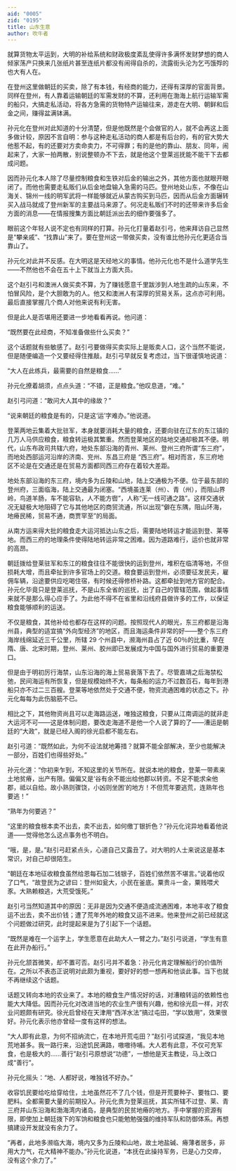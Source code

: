 ```yaml
---
aid: "0005"
zid: "0195"
title: 山东生意
author: 吹牛者
---
```


就算货物太平运到，大明的补给系统和财政极度紊乱使得许多满怀发财梦想的商人倾家荡产只换来几张纸片甚至连纸片都没有闹得自杀的，流露街头沦为乞丐饿殍的也大有人在。

在登州这里做朝廷的买卖，除了有本钱，有经商的能力，还得有深厚的官面背景。同样在登州，有人靠着运输朝廷的军需发财的不算，还利用在渤海上航行运输军需的船只，大搞走私活动，将各方急需的货物特产运输往来，游走在大明、朝鲜和后金之间，赚得盆满钵满。

孙元化在登州对此知道的十分清楚，但是他既然是个会做官的人，就不会再这上面多做计较，原因不言自明：参与这种走私活动的商人都是有后台的，有的官大势大他惹不起，有的还要对方卖命卖力，不可得罪；有的是他的靠山、朋友、同年，闹起来了，大家一拍两散，别说整顿办不下去，就是他这个登莱巡抚能不能干下去都成问题。

因而孙元化本人除了尽量控制粮食和生铁对后金的输出之外，其他方面也就眼开眼闭了。而他也需要走私贩们从后金地盘输入急需的马匹。登州地处山东，不像在山海关、锦州一线的明军武将一样能够就近从蒙古购买到马匹，因而从后金方面辗转买入战马就成了登州新军的主要战马来源了。何况走私贩们不时的还带来许多后金方面的消息——在情报搜集方面比朝廷派出去的细作要强多了。

眼前这个年轻人说不定也有同样的打算。孙元化打量着赵引弓，他来拜访自己显然是“攀亲戚”、“找靠山”来了。要在登州这一带做买卖，没有谁比他孙元化更适合当靠山了。

孙元化对此并不反感。在大明这是天经地义的事情。他孙元化也不是什么道学先生——不然他也不会在五十上下就当上方面大员。

这个赵引弓和澳洲人做买卖不算，为了赚钱愿意千里跋涉到人地生疏的山东来，不怕冒风险，是个大胆敢为的人。他又和澳洲人有深厚的贸易关系，这点亦可利用。最后直接掌握几个商人对他来说有利无害。

但是此人是否堪用还要进一步地看看再说。他问道：

“既然要在此经商，不知准备做些什么买卖？”

这个话题就有些敏感了。赵引弓要做得买卖实际上是贩卖人口，这个当然不能说，但是随便编造一个又要经得住推敲。赵引弓早就反复考虑过，当下很谨慎地说道：

“大人在此练兵，最需要的自然是粮食……”

孙元化撩着胡须，点点头道：“不错，正是粮食。”他叹息道，“难。”

赵引弓问道：“敢问大人其中的缘故？”

“说来朝廷的粮食是有的，只是这‘运’字难办。”他说道。

登莱两地云集着大批驻军，本身就要消耗大量的粮食，还要向驻在辽东的东江镇的几万人马供应粮食，粮食转运极其繁重。然而登莱地区的陆地交通却极其不便。明代，山东布政司共辖六府，地处东部沿海的青州、莱州、登州三府所谓“东三府”，而地处西部运河沿岸的济南、兖州、东昌三府是 “西三府”。相对而言，东三府地区不论是在交通还是在贸易方面都同西三府存在着较大差距。

地处东部沿海的东三府，境内多为丘陵和山地，陆上交通极为不便。位于最东部的登州府，三面临海，陆上交通最为闭塞。“西境虽连莱（州）、青（州），而阻山界岭，鸟道羊肠，车不能容轨，人不能方辔”，人称“无一线可通之路”。这样交通状况无疑极大地阻碍了它与其他地区的商贸流通，所以出现“僻在东隅，阻山环海，地瘠民稀，贸易不通，商贾罕至”的局面。

从南方运来得大批的粮食走大运河抵达山东之后，需要陆地转运才能运到登、莱等地。而西三府的地理条件使得陆地转运非常之困难。因为道路难行，运价也就非常的高昂。

朝廷拨给登莱驻军和东江的粮食往往不能很快的运到登州，堆积在临清等地，不但损耗大增，而且牵扯到许多官场上的交道。粮食要运到登州，必须要征发民夫，雇佣车辆，沿途要供应吃喝住宿，有时候还得修桥补路。这都牵扯到地方官的配合。孙元化毕竟只是登莱巡抚，不是山东全省的巡抚，出了自己的管辖范围，做起事情来就不是那么得心应手了。为此他不得不在省里和沿线府县做许多的工作，以保证粮食能够顺利的运送。

不仅是粮食，其他补给也都存在这样的问题。按照现代人的眼光，东三府都是沿海州县，典型的适宜搞“外向型经济”的地区，而且海运条件非常的好——整个东三府海岸线绵延近三千公里，所辖 29 个州县中，濒海州县占了近 60％的比重，早在隋、唐、北宋时期，登州、莱州、胶州即已发展成为中国与国外进行贸易的重要港口。

但是由于明初厉行海禁，山东沿海的海上贸易衰落下去了。尽管嘉靖之后海禁松弛，民间海运有所恢复，但是规模始终不大，每条船的运力不过数百石，每年到港船只亦不过二三百艘。登莱等地依然处于交通不便，物资流通困难的状态之下。孙元化每每为此伤脑筋不已。

相比之下，其他物资尚且可以走海路运送，唯独这粮食，只要从江南调运的就非走大运河不可——这是体制问题，要改走海道不是他一个人说了算的了——漕运是朝廷的“大政”，就是已经入阁的徐光启都不能左右。

赵引弓道：“既然如此，为何不设法就地筹措？就算不能全部解决，至少也能解决一部分，百姓们也得些好处。”

孙元化道：“你初来乍到，不知这里的关节所在。就说本地的粮食，登莱一带素来土地贫瘠，出产有限。偏偏又是‘谷有余不能出给他郡以转资。不足不能求籴他郡，祗以自给。故小熟则骤饶，小凶则坐困’的地方！不但荒年要逃荒，连熟年也要逃！”

“熟年为何要逃？”

“这里的粮食根本卖不出去，卖不出去，如何缴丁银折色？”孙元化诧异地看着他说道——觉得他怎么这点事务也不明白。

“哦，是，是。”赵引弓赶紧点头，心道自己又露丑了。对大明的人士来说这是基本常识，对自己却很陌生。

“朝廷在本地征收粮食虽然给恩每石加二钱银子，百姓们依然苦不堪言。”说着他叹了口气，“故登民为之谚曰：登州如瓮大，小民在釜底。粟贵斗一金，粟贱喂犬豕。大熟赖粮逃，大荒受饿死。”

赵引弓当然知道其中的原因：无非是因为交通不便造成流通困难，本地丰收了粮食运不出去，卖不出价钱；遭了荒年外地的粮食又运不进来。他来登州之前已经就这个问题做过研究，此时提起来是为了引起下一个话题。

“既然是难在一个运字上，学生愿意在此助大人一臂之力。”赵引弓说道，“学生有意在此开办船行。”

孙元化颔首微笑，却不置可否。赵引弓并不着急：孙元化肯定理解船行的价值所在。之所以不表态正说明对此颇为重视，要好好的想一想再和他谈此事。当下也就不再继续这个话题。

话题又转向本地的农业来了。本地的粮食生产情况好的话，对漕粮转运的依赖性也能大大降低。因而孙元化对改进当地的农业生产很有兴趣，他和徐光启一样，对农业问题颇有研究。徐光启曾经在天津用“西洋水法”搞过屯田，“学以致用”，效果很好。孙元化表示他亦曾经一度有这样的想法。

“大人即有此意，为何不招纳流亡，在本地开荒屯田？”赵引弓试探道，“我见本地荒地甚多。我一路行来，沿途饥民满路，嗷嗷待哺。大人若有此意，不仅可充军食，也是极大的……善行”赵引弓原想说“功德”，一想他是天主教徒，马上改口成“善行”。

孙元化摇头：“地、人都好说，唯独钱不好办。”

收容饥民要给吃给穿给住，土地虽然花不了几个钱，但是开荒要种子、要牲口、要肥料。全都需要大量的前期投入。孙元化贵为登莱巡抚，其实所辖不过登、莱、青三府并山东沿海和渤海湾内诸岛，是典型的民贫地瘠的地方。手中掌握的资源有限，即使加上朝廷拨下的军饷和粮食也只能勉勉强强的维持军队和防御体系。再想搞建设开发就没有余力了。

“再者，此地多濒临大海，境内又多为丘陵和山地，故土地盐碱、瘠薄者居多，非用大力气，花大精神不能办。”孙元化说道，“本抚在此操持军务，已是心力交瘁，没有这个余力了。”

